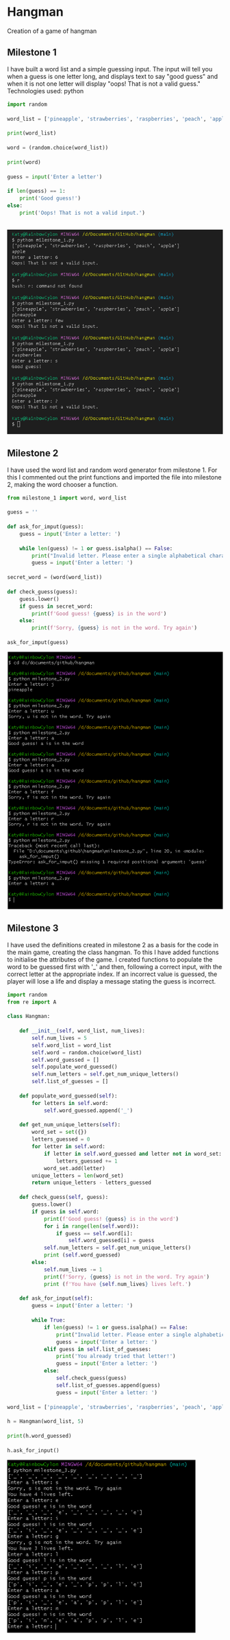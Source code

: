# Hangman

Creation of a game of hangman

## Milestone 1

I have built a word list and a simple guessing input. The input will tell you when a guess is one letter long, and displays text to say "good guess" and when it is not one letter will display "oops! That is not a valid guess."
Technologies used: python

```python
import random

word_list = ['pineapple', 'strawberries', 'raspberries', 'peach', 'apple']

print(word_list)

word = (random.choice(word_list))

print(word)

guess = input('Enter a letter')

if len(guess) == 1:
    print('Good guess!')
else:
    print('Oops! That is not a valid input.')
    
```
![](Screenshots/Capture.png)

## Milestone 2

I have used the word list and random word generator from milestone 1. For this I commented out the print functions and imported the file into milestone 2, making the word chooser a function. 

```python
from milestone_1 import word, word_list

guess = ''

def ask_for_imput(guess):
    guess = input('Enter a letter: ')

    while len(guess) != 1 or guess.isalpha() == False:
        print("Invalid letter. Please enter a single alphabetical character.")
        guess = input('Enter a letter: ')

secret_word = (word(word_list))

def check_guess(guess): 
    guess.lower()
    if guess in secret_word:
        print(f'Good guess! {guess} is in the word')
    else:
        print(f'Sorry, {guess} is not in the word. Try again')

ask_for_imput(guess)
```

![](Screenshots/Capture_terminal.png)


## Milestone 3

I have used the definitions created in milestone 2 as a basis for the code in the main game, creating the class hangman. To this I have added functions to initialise the attributes of the game. I created functions to populate the word to be guessed first with '_' and then, following a correct input, with the correct letter at the appropriate index. If an incorrect value is guessed, the player will lose a life and display a message stating the guess is incorrect. 

```python
import random
from re import A

class Hangman:

    def __init__(self, word_list, num_lives):
        self.num_lives = 5
        self.word_list = word_list
        self.word = random.choice(word_list)
        self.word_guessed = []
        self.populate_word_guessed()
        self.num_letters = self.get_num_unique_letters()
        self.list_of_guesses = []

    def populate_word_guessed(self):
        for letters in self.word:
            self.word_guessed.append('_')
        
    def get_num_unique_letters(self):
        word_set = set({})
        letters_guessed = 0
        for letter in self.word:
            if letter in self.word_guessed and letter not in word_set:
                letters_guessed += 1
            word_set.add(letter)
        unique_letters = len(word_set)
        return unique_letters - letters_guessed

    def check_guess(self, guess): 
        guess.lower()
        if guess in self.word:
            print(f'Good guess! {guess} is in the word')
            for i in range(len(self.word)):
                if guess == self.word[i]:
                    self.word_guessed[i] = guess
            self.num_letters = self.get_num_unique_letters()
            print (self.word_guessed)
        else:
            self.num_lives -= 1
            print(f'Sorry, {guess} is not in the word. Try again')
            print (f'You have {self.num_lives} lives left.')
    
    def ask_for_input(self):
        guess = input('Enter a letter: ')

        while True:
            if len(guess) != 1 or guess.isalpha() == False:
                print("Invalid letter. Please enter a single alphabetical character.")
                guess = input('Enter a letter: ')
            elif guess in self.list_of_guesses:
                print('You already tried that letter!')
                guess = input('Enter a letter: ')
            else:
                self.check_guess(guess)
                self.list_of_guesses.append(guess)
                guess = input('Enter a letter: ')

word_list = ['pineapple', 'strawberries', 'raspberries', 'peach', 'apple']

h = Hangman(word_list, 5)

print(h.word_guessed)

h.ask_for_input()
```

![](Screenshots/Milestone_3.PNG)
